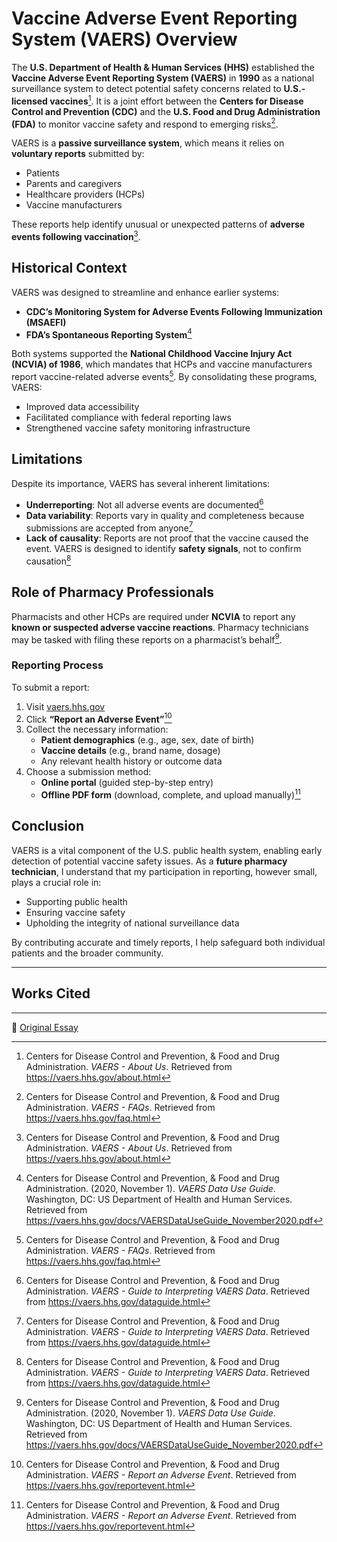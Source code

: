 # Vaccine Adverse Event Reporting System (VAERS) Overview

The **U.S. Department of Health & Human Services (HHS)** established the **Vaccine Adverse Event Reporting System (VAERS)** in **1990** as a national surveillance system to detect potential safety concerns related to **U.S.-licensed vaccines**[^1]. It is a joint effort between the **Centers for Disease Control and Prevention (CDC)** and the **U.S. Food and Drug Administration (FDA)** to monitor vaccine safety and respond to emerging risks[^4].

VAERS is a **passive surveillance system**, which means it relies on **voluntary reports** submitted by:

- Patients  
- Parents and caregivers  
- Healthcare providers (HCPs)  
- Vaccine manufacturers  

These reports help identify unusual or unexpected patterns of **adverse events following vaccination**[^1].

## Historical Context

VAERS was designed to streamline and enhance earlier systems:

- **CDC’s Monitoring System for Adverse Events Following Immunization (MSAEFI)**  
- **FDA’s Spontaneous Reporting System**[^5]

Both systems supported the **National Childhood Vaccine Injury Act (NCVIA) of 1986**, which mandates that HCPs and vaccine manufacturers report vaccine-related adverse events[^4]. By consolidating these programs, VAERS:

- Improved data accessibility  
- Facilitated compliance with federal reporting laws  
- Strengthened vaccine safety monitoring infrastructure  

## Limitations

Despite its importance, VAERS has several inherent limitations:

- **Underreporting**: Not all adverse events are documented[^3]  
- **Data variability**: Reports vary in quality and completeness because submissions are accepted from anyone[^3]  
- **Lack of causality**: Reports are not proof that the vaccine caused the event. VAERS is designed to identify **safety signals**, not to confirm causation[^3]

## Role of Pharmacy Professionals

Pharmacists and other HCPs are required under **NCVIA** to report any **known or suspected adverse vaccine reactions**. Pharmacy technicians may be tasked with filing these reports on a pharmacist’s behalf[^5].

### Reporting Process

To submit a report:

1. Visit [vaers.hhs.gov](https://vaers.hhs.gov)
2. Click **“Report an Adverse Event”**[^2]
3. Collect the necessary information:
   - **Patient demographics** (e.g., age, sex, date of birth)  
   - **Vaccine details** (e.g., brand name, dosage)  
   - Any relevant health history or outcome data  
4. Choose a submission method:
   - **Online portal** (guided step-by-step entry)  
   - **Offline PDF form** (download, complete, and upload manually)[^2]

## Conclusion

VAERS is a vital component of the U.S. public health system, enabling early detection of potential vaccine safety issues. As a **future pharmacy technician**, I understand that my participation in reporting, however small, plays a crucial role in:

- Supporting public health
- Ensuring vaccine safety
- Upholding the integrity of national surveillance data

By contributing accurate and timely reports, I help safeguard both individual patients and the broader community.

---

## Works Cited

[^1]: Centers for Disease Control and Prevention, & Food and Drug Administration. *VAERS - About Us*. Retrieved from <https://vaers.hhs.gov/about.html>  
[^2]: Centers for Disease Control and Prevention, & Food and Drug Administration. *VAERS - Report an Adverse Event*. Retrieved from <https://vaers.hhs.gov/reportevent.html>
[^3]: Centers for Disease Control and Prevention, & Food and Drug Administration. *VAERS - Guide to Interpreting VAERS Data*. Retrieved from <https://vaers.hhs.gov/dataguide.html>  
[^4]: Centers for Disease Control and Prevention, & Food and Drug Administration. *VAERS - FAQs*. Retrieved from <https://vaers.hhs.gov/faq.html>  
[^5]: Centers for Disease Control and Prevention, & Food and Drug Administration. (2020, November 1). *VAERS Data Use Guide*. Washington, DC: US Department of Health and Human Services. Retrieved from <https://vaers.hhs.gov/docs/VAERSDataUseGuide_November2020.pdf>

---

🔗 [Original Essay](./essay_understanding_vaers.pdf)
